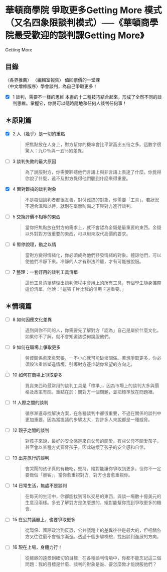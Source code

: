 # 華頓商學院 爭取更多Getting More 模式（又名四象限談判模式）──《華頓商學院最受歡迎的談判課Getting More》

Getting More 

## 目錄
〈各界推薦〉
〈編輯室報告〉  值回票價的一堂課  
〈中文增修版序〉學會談判，為自己爭取更多！

- [x] 1 談判，需要不一樣的思維
本書的十二種技巧結合起來，形成了全然不同的談判思維。掌握它，你將可以隨時隨地和任何人談判任何事！

## ＊原則篇

- [x] 2 人（幾乎）是一切的重點
  > 把焦點放在人身上，對方幫你的機率會比平常高出五倍之多。這數字很驚人：九○％與一五％的差異。
- [ ] 3 談判失敗的最大原因
  > 為了說服對方，你需要聆聽他們言語上與非言語上表達了什麼。你覺得你說了什麼，遠不及對方覺得他們聽到什麼來得重要。
- [x] 4 面對難搞的談判對象
  > 不是每個談判者都很友善，對付難搞的對象，你需要「工具」。若狀況不適合溫和以待，就別在毫無防備之下與對方進行談判。
- [ ] 5 交換評價不相等的東西
  > 當你把焦點放在對方的需求上，就不會認為金錢是最重要的東西。金錢以外對對方很重要的東西，可以用來取代高價的要求。
- [ ] 6 暫停說理，動之以情
  > 當對方變得情緒化，你必須成為他們抒發情緒的對象。體諒他們，可以使他們冷靜下來。冷靜的人才有辦法聆聽，才有可能被說服。
- [ ] 7 整理：一套好用的談判工具清單
  > 這份工具清單整理出談判流程中會用上的所有工具。有個學生隨身攜帶這份清單，他說：「這張卡片比我的信用卡還重要。」

## ＊情境篇

- [ ] 8 如何因應文化差異
  > 遇到與你不同的人，你需要先了解對方「認為」自己是屬於什麼文化。如果你不了解，就不會知道該從何說服他們。
- [ ] 9 如何在職場上爭取更多
  > 勞資關係愈來愈緊張，一不小心就可能破壞關係。若想爭取更多，你必須設法重新塑造情境，引導對方逐步朝你希望的方向走。
- [ ] 10 如何在商場上爭取更多
  > 買賣東西時最常用的談判工具是「標準」，因為市場上的談判大多與價格及政策有關。重點在於：問對方一個問題，並把標準放在問題裡。
- [ ] 11 人際之間的談判
  > 循序漸進尋找解決方案，在各種談判中都很重要，不過在關係的談判中更加重要。因為當提議的步驟太大，對許多人來說都是一種威脅。
- [ ] 12 親子之間的談判
  > 對孩子來說，最好的安全感是來自父母的關愛。有些父母不關愛孩子，甚至會以某種方式要脅孩子，因此破壞了孩子的安全感和自信。
- [ ] 13 出差旅行的談判
  > 會哭鬧的孩子真的有糖吃，堅持，絕對能讓你爭取到更多。但你不一定要做個「奧客」，當你愈重視對方，對方也會愈重視你。
- [ ] 14 日常生活，無處不是談判
  > 在每天的生活中，你都能找到可以交易的東西，與談一場數十億美元的生意沒兩樣。多去了解對方是怎麼想的，絕對能幫你找到爭取更多的機會。
- [ ] 15 在公共議題上，也要爭取更多
  > 從環保、國際政治到反恐，公共議題上的差異往往是最大的，但相關各方又往往最不會循序漸進。透過十個步驟檢驗，找出談判進展的方向。
- [ ] 16 現在上場，身體力行！
  > 從縹緲的遠景到確切的目標，在各種談判情境中，你都不能忘記這三個問題：我的目標是什麼、談判的對象是誰、要怎麼做才能說服他們？